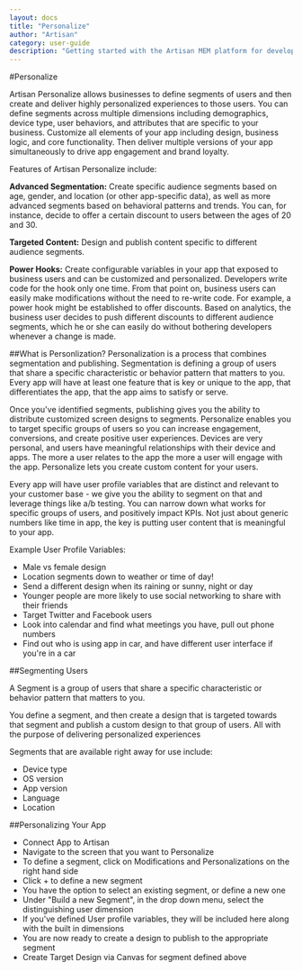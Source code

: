 ```yaml
---
layout: docs
title: "Personalize"
author: "Artisan"
category: user-guide
description: "Getting started with the Artisan MEM platform for developers."
---
```


#Personalize

Artisan Personalize allows businesses to define segments of users and then create and deliver highly personalized experiences to those users. You can define segments across multiple dimensions including demographics, device type, user behaviors, and attributes that are specific to your business. Customize all elements of your app including design, business logic, and core functionality. Then deliver multiple versions of your app simultaneously to drive app engagement and brand loyalty.

Features of Artisan Personalize include:

**Advanced Segmentation:**  Create specific audience segments based on age, gender, and location (or other app-specific data), as well as more advanced segments based on behavioral patterns and trends.  You can, for instance, decide to offer a certain discount to users between the ages of 20 and 30.

**Targeted Content:** Design and publish content specific to different audience segments.

**Power Hooks:**  Create configurable variables in your app that exposed to business users and can be customized and personalized.  Developers write code for the hook only one time.  From that point on, business users can easily make modifications without the need to re-write code.  For example, a power hook might be established to offer discounts.  Based on analytics, the business user decides to push different discounts to different audience segments, which he or she can easily do without bothering developers whenever a change is made.

##What is Personlization?
Personalization is a process that combines segmentation and publishing. Segmentation is defining a group of users that share a specific characteristic or behavior pattern that matters to you. Every app will have at least one feature that is key or unique to the app, that differentiates the app, that the app aims to satisfy or serve.

Once you've identified segments, publishing gives you the ability to distribute customized screen designs to segments. Personalize enables you to target specific groups of users so you can increase engagement, conversions, and create positive user experiences. Devices are very personal, and users have meaningful relationships with their device and apps. The more a user relates to the app the more a user will engage with the app. Personalize lets you create custom content for your users.

Every app will have user profile variables that are distinct and relevant to your customer base - we give you the ability to segment on that and leverage things like a/b testing. You can narrow down what works for specific groups of users, and positively impact KPIs. Not just about generic numbers like time in app, the key is putting user content that is meaningful to your app. 

Example User Profile Variables:

* Male vs female design
* Location segments down to weather or time of day!
* Send a different design when its raining or sunny, night or day
* Younger people are more likely to use social networking to share with their friends
* Target Twitter and Facebook users  
* Look into calendar and find what meetings you have, pull out phone numbers 
* Find out who is using app in car, and have different user interface if you're in a car

##Segmenting Users

A Segment is a group of users that share a specific characteristic or behavior pattern that matters to you.

You define a segment, and then create a design that is targeted towards that segment and publish a custom design to that group of users. All with the purpose of delivering personalized experiences

Segments that are available right away for use include:

* Device type
* OS version
* App version
* Language
* Location

##Personalizing Your App

* Connect App to Artisan
* Navigate to the screen that you want to Personalize
* To define a segment, click on Modifications and Personalizations on the right hand side
* Click + to define a new segment
* You have the option to select an existing segment, or define a new one
* Under "Build a new Segment", in the drop down menu, select the distinguishing user dimension
* If you've defined User profile variables, they will be included here along with the built in dimensions 
* You are now ready to create a design to publish to the appropriate segment
* Create Target Design via Canvas for segment defined above
